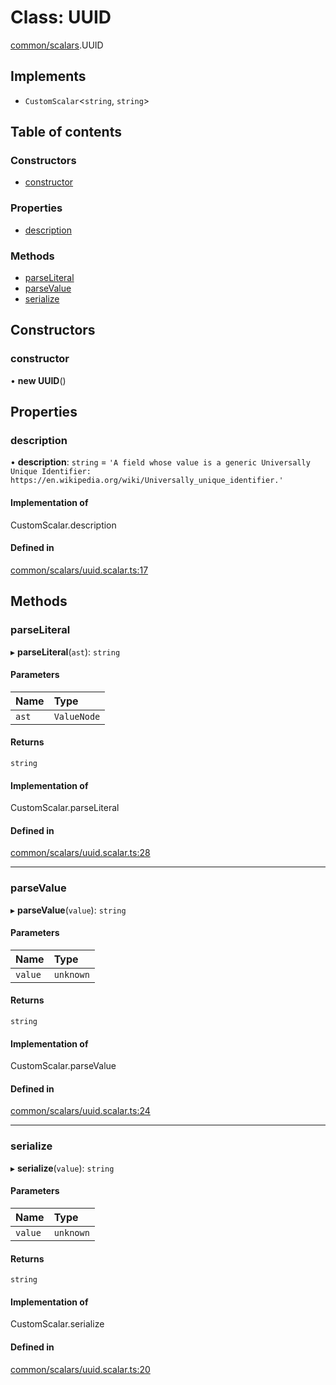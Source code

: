 # Class: UUID

[common/scalars](../modules/common_scalars.md).UUID

## Implements

- `CustomScalar`<`string`, `string`\>

## Table of contents

### Constructors

- [constructor](common_scalars.UUID.md#constructor)

### Properties

- [description](common_scalars.UUID.md#description)

### Methods

- [parseLiteral](common_scalars.UUID.md#parseliteral)
- [parseValue](common_scalars.UUID.md#parsevalue)
- [serialize](common_scalars.UUID.md#serialize)

## Constructors

### <a id="constructor" name="constructor"></a> constructor

• **new UUID**()

## Properties

### <a id="description" name="description"></a> description

• **description**: `string` = `'A field whose value is a generic Universally Unique Identifier: https://en.wikipedia.org/wiki/Universally_unique_identifier.'`

#### Implementation of

CustomScalar.description

#### Defined in

[common/scalars/uuid.scalar.ts:17](https://github.com/brickdoc/brickdoc/blob/master/apps/server-api/src/common/scalars/uuid.scalar.ts#L17)

## Methods

### <a id="parseliteral" name="parseliteral"></a> parseLiteral

▸ **parseLiteral**(`ast`): `string`

#### Parameters

| Name | Type |
| :------ | :------ |
| `ast` | `ValueNode` |

#### Returns

`string`

#### Implementation of

CustomScalar.parseLiteral

#### Defined in

[common/scalars/uuid.scalar.ts:28](https://github.com/brickdoc/brickdoc/blob/master/apps/server-api/src/common/scalars/uuid.scalar.ts#L28)

___

### <a id="parsevalue" name="parsevalue"></a> parseValue

▸ **parseValue**(`value`): `string`

#### Parameters

| Name | Type |
| :------ | :------ |
| `value` | `unknown` |

#### Returns

`string`

#### Implementation of

CustomScalar.parseValue

#### Defined in

[common/scalars/uuid.scalar.ts:24](https://github.com/brickdoc/brickdoc/blob/master/apps/server-api/src/common/scalars/uuid.scalar.ts#L24)

___

### <a id="serialize" name="serialize"></a> serialize

▸ **serialize**(`value`): `string`

#### Parameters

| Name | Type |
| :------ | :------ |
| `value` | `unknown` |

#### Returns

`string`

#### Implementation of

CustomScalar.serialize

#### Defined in

[common/scalars/uuid.scalar.ts:20](https://github.com/brickdoc/brickdoc/blob/master/apps/server-api/src/common/scalars/uuid.scalar.ts#L20)
